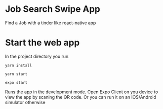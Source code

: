# Job Search Swipe App

Find a Job with a tinder like react-native app

# Start the web app
In the project directory you run:

`yarn install`

`yarn start`

`expo start`

Runs the app in the development mode.
Open Expo Client on you device to view the app by scaning the QR code. Or you can run it on an IOS/Android simulator otherwise
